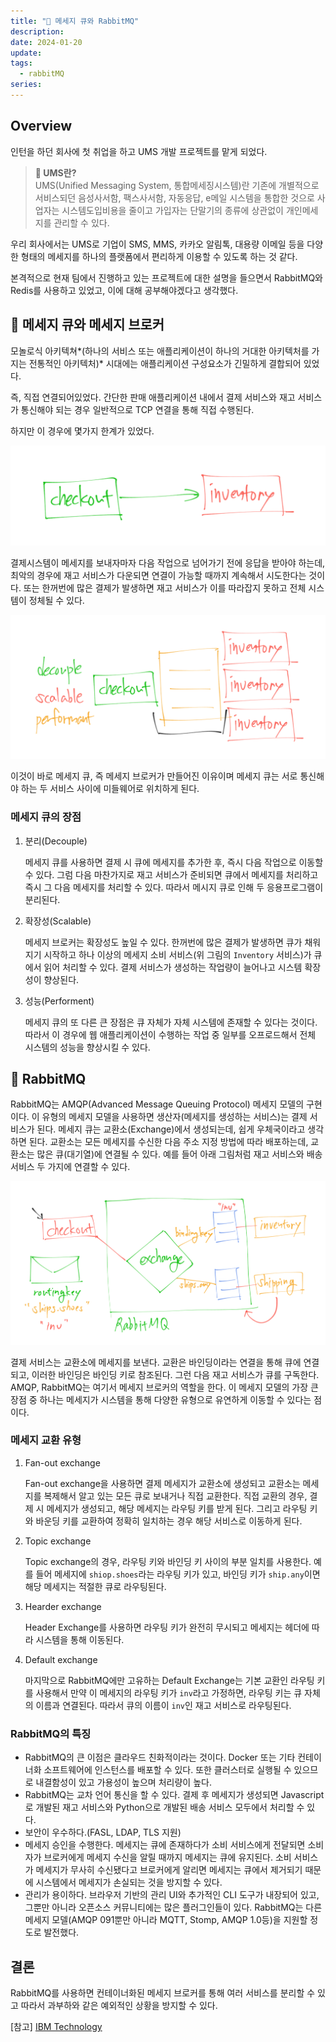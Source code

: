 ```yaml
---
title: "💬 메세지 큐와 RabbitMQ"
description: 
date: 2024-01-20
update: 
tags:
  - rabbitMQ
series: 
---
```


## Overview

인턴을 하던 회사에 첫 취업을 하고 UMS 개발 프로젝트를 맡게 되었다.

>   **🧐 UMS란?**<br>
>   UMS(Unified Messaging System, 통합메세징시스템)란 기존에 개별적으로 서비스되던 음성사서함, 팩스사서함, 자동응답, e메일 시스템을 통합한 것으로 사업자는 시스템도입비용을 줄이고 가입자는 단말기의 종류에 상관없이 개인메세지를 관리할 수 있다.

우리 회사에서는 UMS로 기업이 SMS, MMS, 카카오 알림톡, 대용량 이메일 등을 다양한 형태의 메세지를 하나의 플랫폼에서 편리하게 이용할 수 있도록 하는 것 같다.

본격적으로 현재 팀에서 진행하고 있는 프로젝트에 대한 설명을 들으면서 RabbitMQ와 Redis를 사용하고 있었고, 이에 대해 공부해야겠다고 생각했다.

## 💬 메세지 큐와 메세지 브로커

모놀로식 아키텍쳐*(하나의 서비스 또는 애플리케이션이 하나의 거대한 아키텍처를 가지는 전통적인 아키텍처)* 시대에는 애플리케이션 구성요소가 긴밀하게 결합되어 있었다.

즉, 직접 연결되어있었다. 간단한 판매 애플리케이션 내에서 결제 서비스와 재고 서비스가 통신해야 되는 경우 일반적으로 TCP 연결을 통해 직접 수행된다.

하지만 이 경우에 몇가지 한계가 있었다.

![직접 연결된 결제 서비스와 재고 서비스](checkout-to-inventory.png)

결제시스템이 메세지를 보내자마자 다음 작업으로 넘어가기 전에 응답을 받아야 하는데, 최악의 경우에 재고 서비스가 다운되면 연결이 가능할 때까지 계속해서 시도한다는 것이다. 또는 한꺼번에 많은 결제가 발생하면 재고 서비스가 이를 따라잡지 못하고 전체 시스템이 정체될 수 있다. 

![메세지 큐](message-queue.png)

이것이 바로 메세지 큐, 즉 메세지 브로커가 만들어진 이유이며 메세지 큐는 서로 통신해야 하는 두 서비스 사이에 미들웨어로 위치하게 된다. 

### 메세지 큐의 장점

1. 분리(Decouple)
    
    메세지 큐를 사용하면 결제 시 큐에 메세지를 추가한 후, 즉시 다음 작업으로 이동할 수 있다. 그럼 다음 마찬가지로 재고 서비스가 준비되면 큐에서 메세지를 처리하고 즉시 그 다음 메세지를 처리할 수 있다. 따라서 메시지 큐로 인해 두 응용프로그램이 분리된다. 
    
2. 확장성(Scalable)
    
    메세지 브로커는 확장성도 높일 수 있다. 한꺼번에 많은 결제가 발생하면 큐가 채워지기 시작하고 하나 이상의 메세지 소비 서비스(위 그림의 `Inventory` 서비스)가 큐에서 읽어 처리할 수 있다. 결제 서비스가 생성하는 작업량이 늘어나고 시스템 확장성이 향상된다. 
    
3. 성능(Performent)
    
    메세지 큐의 또 다른 큰 장점은 큐 자체가 자체 시스템에 존재할 수 있다는 것이다. 따라서 이 경우에 웹 애플리케이션이 수행하는 작업 중 일부를 오프로드해서 전체 시스템의 성능을 향상시킬 수 있다.
    

## 🐇 RabbitMQ

RabbitMQ는 AMQP(Advanced Message Queuing Protocol) 메세지 모델의 구현이다. 이 유형의 메세지 모델을 사용하면 생산자(메세지를 생성하는 서비스)는 결제 서비스가 된다. 메세지 큐는 교환소(Exchange)에서 생성되는데, 쉽게 우체국이라고 생각하면 된다. 교환소는 모든 메세지를 수신한 다음 주소 지정 방법에 따라 배포하는데, 교환소는 많은 큐(대기열)에 연결될 수 있다. 예를 들어 아래 그림처럼 재고 서비스와 배송 서비스 두 가지에 연결할 수 있다.

![RabbitMQ](rabbitmq.png)

결제 서비스는 교환소에 메세지를 보낸다. 교환은 바인딩이라는 연결을 통해 큐에 연결되고, 이러한 바인딩은 바인딩 키로 참조된다. 그런 다음 재고 서비스가 큐를 구독한다. AMQP, RabbitMQ는 여기서 메세지 브로커의 역할을 한다. 이 메세지 모델의 가장 큰 장점 중 하나는 메세지가 시스템을 통해 다양한 유형으로 유연하게 이동할 수 있다는 점이다.

### 메세지 교환 유형

1. Fan-out exchange
    
    Fan-out exchange을 사용하면 결제 메세지가 교환소에 생성되고 교환소는 메세지를 복제해서 알고 있는 모든 큐로 보내거나 직접 교환한다. 직접 교환의 경우, 결제 시 메세지가 생성되고, 해당 메세지는 라우팅 키를 받게 된다. 그리고 라우팅 키와 바운딩 키를 교환하여 정확히 일치하는 경우 해당 서비스로 이동하게 된다.
    
2. Topic exchange
    
    Topic exchange의 경우, 라우팅 키와 바인딩 키 사이의 부분 일치를 사용한다. 예를 들어 메세지에 `shiop.shoes`라는 라우팅 키가 있고, 바인딩 키가 `ship.any`이면 해당 메세지는 적절한 큐로 라우팅된다.
    
3. Hearder exchange
    
    Header Exchange를 사용하면 라우팅 키가 완전히 무시되고 메세지는 헤더에 따라 시스템을 통해 이동된다.
    
4. Default exchange
    
    마지막으로 RabbitMQ에만 고유하는 Default Exchange는 기본 교환인 라우팅 키를 사용해서 만약 이 메세지의 라우팅 키가 `inv`라고 가정하면, 라우팅 키는 큐 자체의 이름과 연결된다. 따라서 큐의 이름이 `inv`인 재고 서비스로 라우팅된다.
    

### RabbitMQ의 특징

- RabbitMQ의 큰 이점은 클라우드 친화적이라는 것이다. Docker 또는 기타 컨테이너화 소프트웨어에 인스턴스를 배포할 수 있다. 또한 클러스터로 실행될 수 있으므로 내결함성이 있고 가용성이 높으며 처리량이 높다.
- RabbitMQ는 교차 언어 통신을 할 수 있다. 결제 후 메세지가 생성되면 Javascript로 개발된 재고 서비스와 Python으로 개발된 배송 서비스 모두에서 처리할 수 있다.
- 보안이 우수하다.(FASL, LDAP, TLS 지원)
- 메세지 승인을 수행한다. 메세지는 큐에 존재하다가 소비 서비스에게 전달되면 소비자가 브로커에게 메세지 수신을 알릴 때까지 메세지는 큐에 유지된다. 소비 서비스가 메세지가 무사히 수신됐다고 브로커에게 알리면 메세지는 큐에서 제거되기 때문에 시스템에서 메세지가 손실되는 것을 방지할 수 있다.
- 관리가 용이하다. 브라우저 기반의 관리 UI와 추가적인 CLI 도구가 내장되어 있고, 그뿐만 아니라 오픈소스 커뮤니티에는 많은 플러그인들이 있다. RabbitMQ는 다른 메세지 모델(AMQP 091뿐만 아니라 MQTT, Stomp, AMQP 1.0등)을 지원할 정도로 발전했다.

## 결론

RabbitMQ를 사용하면 컨테이너화된 메세지 브로커를 통해 여러 서비스를 분리할 수 있고 따라서 과부하와 같은 예외적인 상황을 방지할 수 있다.

[참고] [IBM Technology](https://youtu.be/7rkeORD4jSw?si=psWWrn-Gf9bkqtMp)